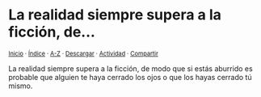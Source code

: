 # La realidad siempre supera a la ficción, de...
<sup>[Inicio](../../../../index.md) · [Índice](../../../../indices/apotegmas.md) · [A-Z](../../../../indices/alfabetico.md) · <a href="../../../../contenido/l/a/r/la-realidad-siempre-supera-a.html" download="jucardus-la-realidad-siempre-supera-a.html">Descargar</a> · [Actividad](../../../../indices/actividad.md) · [Compartir](https://x.com/intent/tweet?text=Apotegmas%3A%20La%20realidad%20siempre%20supera%20a%20la%20ficci%C3%B3n%2C%20de...%0A%E2%86%92%20https%3A%2F%2Fjucardus.github.io%2Fcontenido%2Fl%2Fa%2Fr%2Fla-realidad-siempre-supera-a.html%0A%0A%23aptgms_jucardus%0A%40jucardus)</sup>

La realidad siempre supera a la ficción, de modo que si estás aburrido es probable que alguien te haya cerrado los ojos o que los hayas cerrado tú mismo.
